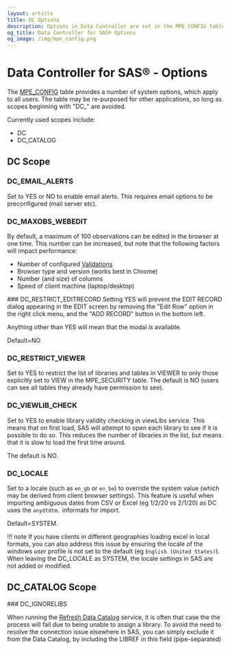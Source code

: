 ```yaml
---
layout: article
title: DC Options
description: Options in Data Controller are set in the MPE_CONFIG table and apply to all users.
og_title: Data Controller for SAS® Options
og_image: /img/mpe_config.png
---
```

# Data Controller for SAS® - Options

The [MPE_CONFIG](/tables/mpe_config/) table provides a number of system options, which apply to all users.  The table may be re-purposed for other applications, so long as scopes beginning with "DC_" are avoided.

Currently used scopes include:

* DC
* DC_CATALOG

## DC Scope

### DC_EMAIL_ALERTS
Set to YES or NO to enable email alerts. This requires email options to be preconfigured (mail server etc).

### DC_MAXOBS_WEBEDIT
By default, a maximum of 100 observations can be edited in the browser at one time.  This number can be increased, but note that the following factors will impact performance:

* Number of configured [Validations](/dcc-validations)
* Browser type and version (works best in Chrome)
* Number (and size) of columns
* Speed of client machine (laptop/desktop)

### DC_RESTRICT_EDITRECORD
Setting YES will prevent the EDIT RECORD dialog appearing in the EDIT screen by removing the "Edit Row" option in the right click menu, and the "ADD RECORD" button in the bottom left.  

Anything other than YES will mean that the modal _is_ available.

Default=NO 

### DC_RESTRICT_VIEWER
Set to YES to restrict the list of libraries and tables in VIEWER to only those explicitly set to VIEW in the MPE_SECURITY table.  The default is NO (users can see all tables they already have permission to see).

### DC_VIEWLIB_CHECK
Set to YES to enable library validity checking in viewLibs service. This means that on first load, SAS will attempt to open each library to see if it is possible to do so.  This reduces the number of libraries in the list, but means that it is slow to load the first time around.

The default is NO.

### DC_LOCALE
Set to a locale (such as `en_gb` or `en_be`) to override the system value (which may be derived from client browser settings).
This feature is useful when importing ambiguous dates from CSV or Excel (eg 1/2/20 vs 2/1/20) as DC uses the `anydtdtm.` informats for import.

Default=SYSTEM.

!!! note
    If you have clients in different geographies loading excel in local formats, you can also address this issue by ensuring the locale of the windows _user_ profile is not set to the default (eg `English (United States)`).  When leaving the DC_LOCALE as SYSTEM, the locale settings in SAS are not added or modified.
    
## DC_CATALOG Scope

### DC_IGNORELIBS

When running the [Refresh Data Catalog](/admin-services/#refresh-data-catalog) service, it is often that case the the process will fail due to being unable to assign a library.  To avoid the need to resolve the connection issue elsewhere in SAS, you can simply exclude it from the Data Catalog, by including the LIBREF in this field (pipe-separated)

